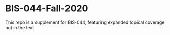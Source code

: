 # BIS-044-Fall-2020
This repo is a supplement for BIS-044, featuring expanded topical coverage not in the text
